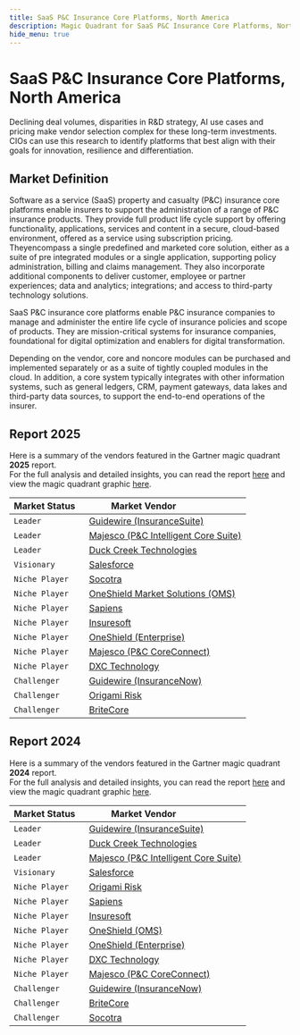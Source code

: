 ```yaml
---
title: SaaS P&C Insurance Core Platforms, North America
description: Magic Quadrant for SaaS P&C Insurance Core Platforms, North America
hide_menu: true
---
```


# SaaS P&C Insurance Core Platforms, North America

Declining deal volumes, disparities in R&D strategy, AI use cases and pricing make vendor selection complex for these long-term investments. CIOs can use this research to identify platforms that best align with their goals for innovation, resilience and differentiation.

## Market Definition

Software as a service (SaaS) property and casualty (P&C) insurance core platforms enable insurers to support the administration of a range of P&C insurance products. They provide full product life cycle support by offering functionality, applications, services and content in a secure, cloud-based environment, offered as a service using subscription pricing. Theyencompass a single predefined and marketed core solution, either as a suite of pre integrated modules or a single application, supporting policy administration, billing and claims management. They also incorporate additional components to deliver customer, employee or partner experiences; data and analytics; integrations; and access to third-party technology solutions.

SaaS P&C insurance core platforms enable P&C insurance companies to manage and administer the entire life cycle of insurance policies and scope of products. They are mission-critical systems for insurance companies, foundational for digital optimization and enablers for digital transformation.

Depending on the vendor, core and noncore modules can be purchased and implemented separately or as a suite of tightly coupled modules in the cloud. In addition, a core system typically integrates with other information systems, such as general ledgers, CRM, payment gateways, data lakes and third-party data sources, to support the end-to-end operations of the insurer.

## Report 2025

Here is a summary of the vendors featured in the Gartner magic quadrant **2025** report. <br/>For the full analysis and detailed insights, you can read the report
<a href="/docs/2025/saas-p&c-insurance-core-platforms-north-america.pdf" target="_blank" rel="noopener noreferrer">here</a>
and view the magic quadrant graphic
<a href="/docs/2025/saas-p&c-insurance-core-platforms-north-america.png" target="_blank" rel="noopener noreferrer">here</a>.

| Market Status   | Market Vendor                                                                              |
| --------------- | ------------------------------------------------------------------------------------------ |
| `Leader`        | [Guidewire (InsuranceSuite)](</vendors/guidewire-(insurancesuite).md>)                     |
| `Leader`        | [Majesco (P&C Intelligent Core Suite)](</vendors/majesco-(p&c-intelligent-core-suite).md>) |
| `Leader`        | [Duck Creek Technologies](/vendors/duck-creek-technologies.md)                             |
| `Visionary`     | [Salesforce](/vendors/salesforce.md)                                                       |
| `Niche Player`  | [Socotra](/vendors/socotra.md)                                                             |
| `Niche Player`  | [OneShield Market Solutions (OMS)](</vendors/oneshield-market-solutions-(oms).md>)         |
| `Niche Player`  | [Sapiens](/vendors/sapiens.md)                                                             |
| `Niche Player`  | [Insuresoft](/vendors/insuresoft.md)                                                       |
| `Niche Player`  | [OneShield (Enterprise)](</vendors/oneshield-(enterprise).md>)                             |
| `Niche Player`  | [Majesco (P&C CoreConnect)](</vendors/majesco-(p&c-coreconnect).md>)                       |
| `Niche Player`  | [DXC Technology](/vendors/dxc-technology.md)                                               |
| `Challenger`    | [Guidewire (InsuranceNow)](</vendors/guidewire-(insurancenow).md>)                         |
| `Challenger`    | [Origami Risk](/vendors/origami-risk.md)                                                   |
| `Challenger`    | [BriteCore](/vendors/britecore.md)                                                         |

## Report 2024

Here is a summary of the vendors featured in the Gartner magic quadrant **2024** report. <br/>For the full analysis and detailed insights, you can read the report
<a href="/docs/2024/saas-p&c-insurance-core-platforms-north-america.pdf" target="_blank" rel="noopener noreferrer">here</a>
and view the magic quadrant graphic
<a href="/docs/2024/saas-p&c-insurance-core-platforms-north-america.png" target="_blank" rel="noopener noreferrer">here</a>.

| Market Status   | Market Vendor                                                                              |
| --------------- | ------------------------------------------------------------------------------------------ |
| `Leader`        | [Guidewire (InsuranceSuite)](</vendors/guidewire-(insurancesuite).md>)                     |
| `Leader`        | [Duck Creek Technologies](/vendors/duck-creek-technologies.md)                             |
| `Leader`        | [Majesco (P&C Intelligent Core Suite)](</vendors/majesco-(p&c-intelligent-core-suite).md>) |
| `Visionary`     | [Salesforce](/vendors/salesforce.md)                                                       |
| `Niche Player`  | [Origami Risk](/vendors/origami-risk.md)                                                   |
| `Niche Player`  | [Sapiens](/vendors/sapiens.md)                                                             |
| `Niche Player`  | [Insuresoft](/vendors/insuresoft.md)                                                       |
| `Niche Player`  | [OneShield (OMS)](</vendors/oneshield-(oms).md>)                                           |
| `Niche Player`  | [OneShield (Enterprise)](</vendors/oneshield-(enterprise).md>)                             |
| `Niche Player`  | [DXC Technology](/vendors/dxc-technology.md)                                               |
| `Niche Player`  | [Majesco (P&C CoreConnect)](</vendors/majesco-(p&c-coreconnect).md>)                       |
| `Challenger`    | [Guidewire (InsuranceNow)](</vendors/guidewire-(insurancenow).md>)                         |
| `Challenger`    | [BriteCore](/vendors/britecore.md)                                                         |
| `Challenger`    | [Socotra](/vendors/socotra.md)                                                             |

